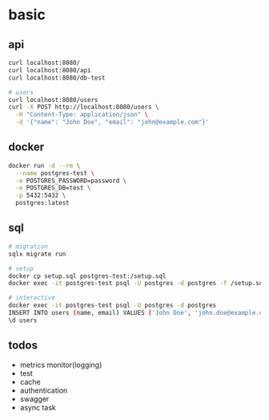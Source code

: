 # basic

## api

```sh
curl localhost:8080/
curl localhost:8080/api
curl localhost:8080/db-test

# users
curl localhost:8080/users
curl -X POST http://localhost:8080/users \
  -H "Content-Type: application/json" \
  -d '{"name": "John Doe", "email": "john@example.com"}'
```

## docker

```sh
docker run -d --rm \
  --name postgres-test \
  -e POSTGRES_PASSWORD=password \
  -e POSTGRES_DB=test \
  -p 5432:5432 \
  postgres:latest
```

## sql

```sh
# migration
sqlx migrate run

# setup
docker cp setup.sql postgres-test:/setup.sql
docker exec -it postgres-test psql -U postgres -d postgres -f /setup.sql

# interactive
docker exec -it postgres-test psql -U postgres -d postgres 
INSERT INTO users (name, email) VALUES ('John Doe', 'john.doe@example.com');
\d users
```

## todos

- metrics monitor(logging)
- test
- cache
- authentication
- swagger
- async task